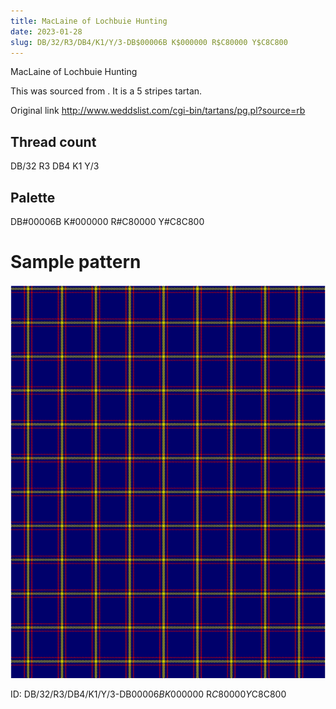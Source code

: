 ```yaml
---
title: MacLaine of Lochbuie Hunting
date: 2023-01-28
slug: DB/32/R3/DB4/K1/Y/3-DB$00006B K$000000 R$C80000 Y$C8C800
---
```

MacLaine of Lochbuie Hunting

This was sourced from <no value>.  It is a 5 stripes tartan.

Original link http://www.weddslist.com/cgi-bin/tartans/pg.pl?source=rb

## Thread count
DB/32 R3 DB4 K1 Y/3

## Palette
DB#00006B K#000000 R#C80000 Y#C8C800

# Sample pattern

![Tartan detail](tartan.png "DB/32 R3 DB4 K1 Y/3 tartan")

ID: DB/32/R3/DB4/K1/Y/3-DB$00006B K$000000 R$C80000 Y$C8C800